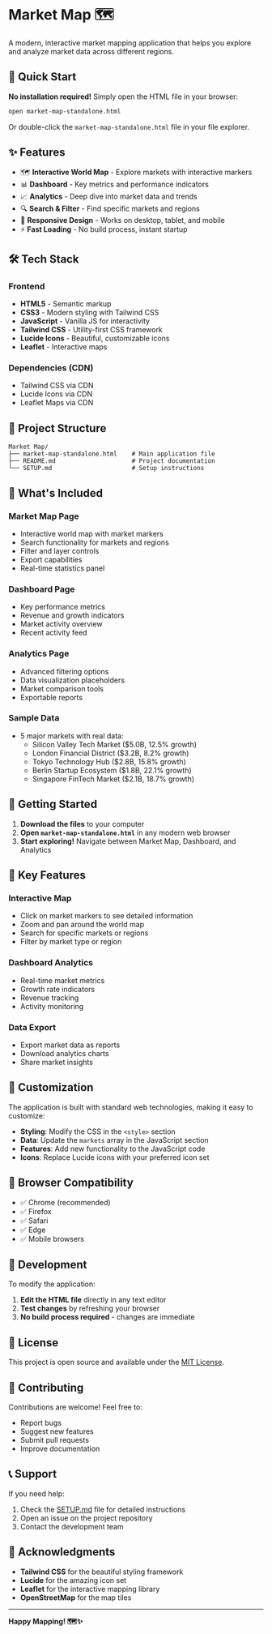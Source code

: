 # Market Map 🗺️

A modern, interactive market mapping application that helps you explore and analyze market data across different regions.

## 🚀 Quick Start

**No installation required!** Simply open the HTML file in your browser:

```bash
open market-map-standalone.html
```

Or double-click the `market-map-standalone.html` file in your file explorer.

## ✨ Features

- 🗺️ **Interactive World Map** - Explore markets with interactive markers
- 📊 **Dashboard** - Key metrics and performance indicators
- 📈 **Analytics** - Deep dive into market data and trends
- 🔍 **Search & Filter** - Find specific markets and regions
- 📱 **Responsive Design** - Works on desktop, tablet, and mobile
- ⚡ **Fast Loading** - No build process, instant startup

## 🛠️ Tech Stack

### Frontend
- **HTML5** - Semantic markup
- **CSS3** - Modern styling with Tailwind CSS
- **JavaScript** - Vanilla JS for interactivity
- **Tailwind CSS** - Utility-first CSS framework
- **Lucide Icons** - Beautiful, customizable icons
- **Leaflet** - Interactive maps

### Dependencies (CDN)
- Tailwind CSS via CDN
- Lucide Icons via CDN
- Leaflet Maps via CDN

## 📁 Project Structure

```
Market Map/
├── market-map-standalone.html    # Main application file
├── README.md                     # Project documentation
└── SETUP.md                      # Setup instructions
```

## 🎯 What's Included

### Market Map Page
- Interactive world map with market markers
- Search functionality for markets and regions
- Filter and layer controls
- Export capabilities
- Real-time statistics panel

### Dashboard Page
- Key performance metrics
- Revenue and growth indicators
- Market activity overview
- Recent activity feed

### Analytics Page
- Advanced filtering options
- Data visualization placeholders
- Market comparison tools
- Exportable reports

### Sample Data
- 5 major markets with real data:
  - Silicon Valley Tech Market ($5.0B, 12.5% growth)
  - London Financial District ($3.2B, 8.2% growth)
  - Tokyo Technology Hub ($2.8B, 15.8% growth)
  - Berlin Startup Ecosystem ($1.8B, 22.1% growth)
  - Singapore FinTech Market ($2.1B, 18.7% growth)

## 🚀 Getting Started

1. **Download the files** to your computer
2. **Open `market-map-standalone.html`** in any modern web browser
3. **Start exploring!** Navigate between Market Map, Dashboard, and Analytics

## 🌟 Key Features

### Interactive Map
- Click on market markers to see detailed information
- Zoom and pan around the world map
- Search for specific markets or regions
- Filter by market type or region

### Dashboard Analytics
- Real-time market metrics
- Growth rate indicators
- Revenue tracking
- Activity monitoring

### Data Export
- Export market data as reports
- Download analytics charts
- Share market insights

## 🎨 Customization

The application is built with standard web technologies, making it easy to customize:

- **Styling**: Modify the CSS in the `<style>` section
- **Data**: Update the `markets` array in the JavaScript section
- **Features**: Add new functionality to the JavaScript code
- **Icons**: Replace Lucide icons with your preferred icon set

## 📱 Browser Compatibility

- ✅ Chrome (recommended)
- ✅ Firefox
- ✅ Safari
- ✅ Edge
- ✅ Mobile browsers

## 🔧 Development

To modify the application:

1. **Edit the HTML file** directly in any text editor
2. **Test changes** by refreshing your browser
3. **No build process required** - changes are immediate

## 📄 License

This project is open source and available under the [MIT License](LICENSE).

## 🤝 Contributing

Contributions are welcome! Feel free to:

- Report bugs
- Suggest new features
- Submit pull requests
- Improve documentation

## 📞 Support

If you need help:

1. Check the [SETUP.md](SETUP.md) file for detailed instructions
2. Open an issue on the project repository
3. Contact the development team

## 🙏 Acknowledgments

- **Tailwind CSS** for the beautiful styling framework
- **Lucide** for the amazing icon set
- **Leaflet** for the interactive mapping library
- **OpenStreetMap** for the map tiles

---

**Happy Mapping! 🗺️✨** 